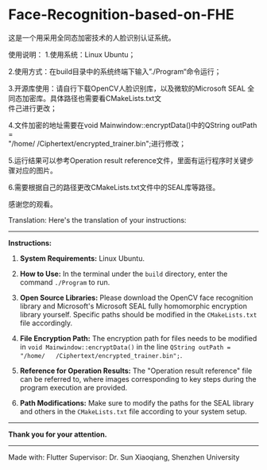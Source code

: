 # Face-Recognition-based-on-FHE

这是一个用采用全同态加密技术的人脸识别认证系统。

使用说明：
1.使用系统：Linux Ubuntu；

2.使用方式：在build目录中的系统终端下输入”./Program“命令运行；

3.开源库使用：请自行下载OpenCV人脸识别库，以及微软的Microsoft SEAL 全同态加密库。具体路径也需要看CMakeLists.txt文   
    件己进行更改；

4.文件加密的地址需要在void Mainwindow::encryptData()中的QString outPath =           
    "/home/   /Ciphertext/encrypted_trainer.bin";进行修改；

5.运行结果可以参考Operation result reference文件，里面有运行程序时关键步骤对应的图片。

6.需要根据自己的路径更改CMakeLists.txt文件中的SEAL库等路径。

感谢您的观看。

Translation:
Here's the translation of your instructions:

---

**Instructions:**

1. **System Requirements:** Linux Ubuntu.

2. **How to Use:** In the terminal under the `build` directory, enter the command `./Program` to run.

3. **Open Source Libraries:** Please download the OpenCV face recognition library and Microsoft's Microsoft SEAL fully homomorphic encryption library yourself. Specific paths should be modified in the `CMakeLists.txt` file accordingly.

4. **File Encryption Path:** The encryption path for files needs to be modified in `void Mainwindow::encryptData()` in the line `QString outPath = "/home/   /Ciphertext/encrypted_trainer.bin";`.

5. **Reference for Operation Results:** The "Operation result reference" file can be referred to, where images corresponding to key steps during the program execution are provided.

6. **Path Modifications:** Make sure to modify the paths for the SEAL library and others in the `CMakeLists.txt` file according to your system setup.

---

**Thank you for your attention.**

---


Made with: Flutter
Supervisor: Dr. Sun Xiaoqiang, Shenzhen University

